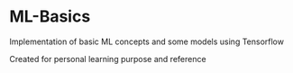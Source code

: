 # ML-Basics
Implementation of basic ML concepts and some models using Tensorflow

Created for personal learning purpose and reference
